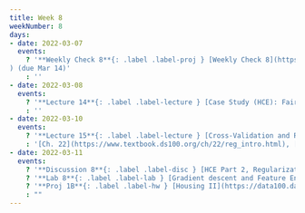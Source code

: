 ```yaml
---
title: Week 8
weekNumber: 8
days:
- date: 2022-03-07
  events:
    ? '**Weekly Check 8**{: .label .label-proj } [Weekly Check 8](https://forms.gle/ASXkFD6EYqWcZaSXA
) (due Mar 14)'
    : ''
- date: 2022-03-08
  events:
    ? '**Lecture 14**{: .label .label-lecture } [Case Study (HCE): Fairness in Housing Appraisal](lecture/lec14)'
    : ''
- date: 2022-03-10
  events:
    ? '**Lecture 15**{: .label .label-lecture } [Cross-Validation and Regularization](lecture/lec15)'
    : '[Ch. 22](https://www.textbook.ds100.org/ch/22/reg_intro.html), [21.3](https://www.textbook.ds100.org/ch/21/bias_cv.html)'
- date: 2022-03-11
  events:
    ? '**Discussion 8**{: .label .label-disc } [HCE Part 2, Regularization](https://drive.google.com/file/d/1jQ05W7Hl2pW2O1iTOg3_ZD6cQrqZV3xK/view?usp=sharing) ([Budget Fact Sheet](https://docs.google.com/document/d/1rHLldZF3mti3IBXH_BJ8IIksbUq__uMG3tzIRfKAK7c/edit?usp=sharing)) ([solutions](https://drive.google.com/file/d/1IaP98M-yPW563aXnf8UrFMI1eJAPcGzH/view?usp=sharing))'
    ? '**Lab 8**{: .label .label-lab } [Gradient descent and Feature Engineering](https://data100.datahub.berkeley.edu/hub/user-redirect/git-pull?repo=https%3A%2F%2Fgithub.com%2FDS-100%2Fsp22&branch=main&urlpath=lab%2Ftree%2Fsp22%2Flab%2Flab08%2Flab08.ipynb) (due Mar 15)'
    ? '**Proj 1B**{: .label .label-hw } [Housing II](https://data100.datahub.berkeley.edu/hub/user-redirect/git-pull?repo=https%3A%2F%2Fgithub.com%2FDS-100%2Fsp22&branch=main&urlpath=lab%2Ftree%2Fsp22%2Fproj%2Fproj1b%2Fproj1b.ipynb) (due Mar 17)'
    : ""
---
```

